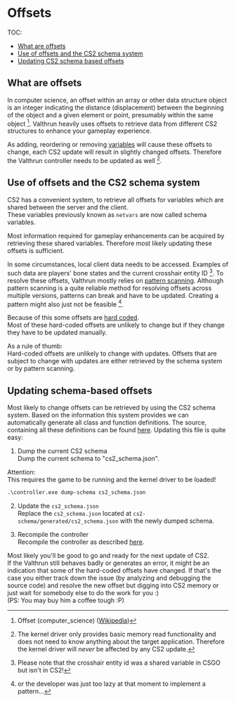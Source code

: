 # Offsets
TOC:
- [What are offsets](#what-are-offsets)
- [Use of offsets and the CS2 schema system](#use-of-offsets-and-the-cs2-schema-system)
- [Updating CS2 schema based offsets](#updating-cs2-schema-based-offsets)

  
## What are offsets
In computer science, an offset within an array or other data structure object is an integer indicating the distance (displacement) between the beginning of the object and a given element or point, presumably within the same object [^4].
Valthrun heavily uses offsets to retrieve data from different CS2 structures to enhance your gameplay experience.

As adding, reordering or removing [variables](https://en.wikipedia.org/wiki/Variable_(computer_science)) will cause these offsets to change, each CS2 update will result in slightly changed offsets.
Therefore the Valthrun controller needs to be updated as well [^3].

## Use of offsets and the CS2 schema system
CS2 has a convenient system, to retrieve all offsets for variables which are shared between the server and the client.  
These variables previously known as `netvars` are now called schema variables.

Most information required for gameplay enhancements can be acquired by retrieving these shared variables.
Therefore most likely updating these offsets is sufficient.

In some circumstances, local client data needs to be accessed. Examples of such data are players' bone states and the current crosshair entity ID [^1]. 
To resolve these offsets, Valthrun mostly relies on  [pattern scanning](https://www.unknowncheats.me/forum/general-programming-and-reversing/133228-implement-pattern-scanning-obtain-offsets-dynamically.html).
Although pattern scanning is a quite reliable method for resolving offsets across multiple versions, patterns can break and have to be updated. Creating a pattern might also just not be feasible [^2].

Because of this some offsets are [hard coded](https://en.wikipedia.org/wiki/Hard_coding).  
Most of these hard-coded offsets are unlikely to change but if they change they have to be updated manually.

As a rule of thumb:  
Hard-coded offsets are unlikely to change with updates.
Offsets that are subject to change with updates are either retrieved by the schema system or by pattern scanning.

## Updating schema-based offsets
Most likely to change offsets can be retrieved by using the CS2 schema system.
Based on the information this system provides we can automatically generate all class and function definitions.
The source, containing all these definitions can be found [here](https://github.com/WolverinDEV/Valthrun/blob/master/cs2-schema/generated/cs2_schema.json). Updating this file is quite easy:

1. Dump the current CS2 schema  
  Dump the current schema to "cs2_schema.json".
  
  Attention:  
  This requires the game to be running and the kernel driver to be loaded!
```ps
.\controller.exe dump-schema cs2_schema.json
```  
  
2. Update the `cs2_schema.json`  
Replace the `cs2_schema.json` located at `cs2-schema/generated/cs2_schema.json` with the newly dumped schema.
  
3. Recompile the controller  
Recompile the controller as described [here](https://github.com/WolverinDEV/Valthrun/blob/master/BUILD.MD#2-overlay).
  
Most likely you'll be good to go and ready for the next update of CS2.  
If the Valthrun still behaves badly or generates an error, it might be an indication that some of the hard-coded offsets have changed.
If that's the case you either track down the issue (by analyzing and debugging the source code) and resolve the new offset but digging into CS2 memory or just wait for somebody else to do the work for you :)  
(PS: You may buy him a coffee tough :P)
  
[^1]: Please note that the crosshair entity id was a shared variable in CSGO but isn't in CS2!
[^2]: or the developer was just too lazy at that moment to implement a pattern...
[^3]: The kernel driver only provides basic memory read functionality and does not need to know anything about the target application.
Therefore the kernel driver will *never* be affected by any CS2 update.
[^4]: Offset (computer_science) ([Wikipedia](https://en.wikipedia.org/wiki/Offset_(computer_science)))
